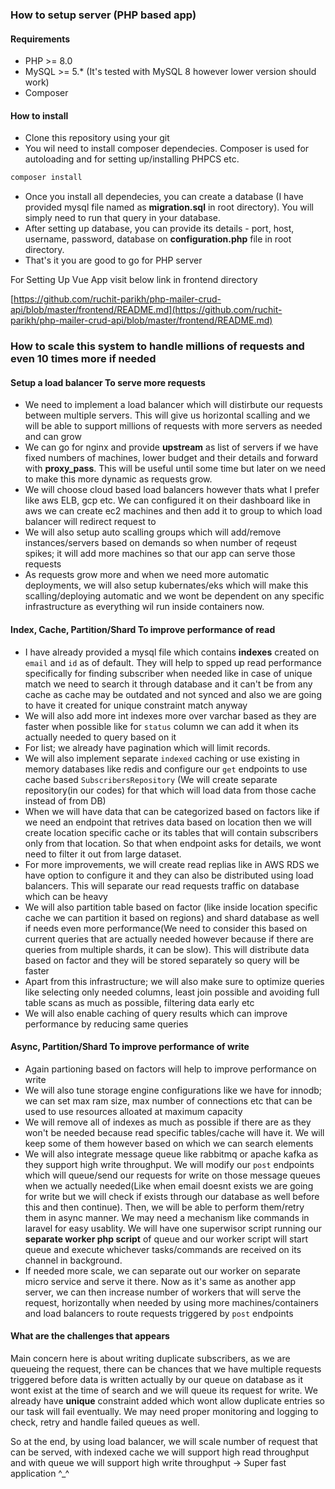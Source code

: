 ### How to setup server (PHP based app)

#### Requirements

- PHP >= 8.0
- MySQL >= 5.* (It's tested with MySQL 8 however lower version should work)
- Composer

#### How to install

- Clone this repository using your git
- You wil need to install composer dependecies. Composer is used for autoloading and for setting up/installing PHPCS etc.

```php
composer install
```

- Once you install all dependecies, you can create a database (I have provided mysql file named as **migration.sql** in root directory). You will simply need to run that query in your database.
- After setting up database, you can provide its details - port, host, username, password, database on **configuration.php** file in root directory.
- That's it you are good to go for PHP server

For Setting Up Vue App visit below link in frontend directory

[https://github.com/ruchit-parikh/php-mailer-crud-api/blob/master/frontend/README.md](https://github.com/ruchit-parikh/php-mailer-crud-api/blob/master/frontend/README.md)

### How to scale this system to handle millions of requests and even 10 times more if needed

#### Setup a load balancer To serve more requests
- We need to implement a load balancer which will distirbute our requests between multiple servers. This will give us horizontal scalling and we will be able to support millions of requests with more servers as needed and can grow
- We can go for nginx and provide **upstream** as list of servers if we have fixed numbers of machines, lower budget and their details and forward with **proxy_pass**. This will be useful until some time but later on we need to make this more dynamic as requests grow.
- We will choose cloud based load balancers however thats what I prefer like aws ELB, gcp etc. We can configured it on their dashboard like in aws we can create ec2 machines and then add it to group to which load balancer will redirect request to
- We will also setup auto scalling groups which will add/remove instances/servers based on demands so when number of reqeust spikes; it will add more machines so that our app can serve those requests
- As requests grow more and when we need more automatic deployments, we will also setup kubernates/eks which will make this scalling/deploying automatic and we wont be dependent on any specific infrastructure as everything wil run inside containers now.

#### Index, Cache, Partition/Shard To improve performance of read
- I have already provided a mysql file which contains **indexes** created on `email` and `id` as of default. They will help to spped up read performance specifically for finding subscriber when needed like in case of unique match we need to search it through database and it can't be from any cache as cache may be outdated and not synced and also we are going to have it created for unique constraint match anyway
- We will also add more int indexes more over varchar based as they are faster when possible like for `status` column we can add it when its actually needed to query based on it
- For list; we already have pagination which will limit records.
- We will also implement separate `indexed` caching or use existing in memory databases like redis and configure our `get` endpoints to use cache based `SubscribersRepository` (We will create separate repository(in our codes) for that which will load data from those cache instead of from DB)
- When we will have data that can be categorized based on factors like if we need an endpoint that retrives data based on location then we will create location specific cache or its tables that will contain subscribers only from that location. So that when endpoint asks for details, we wont need to filter it out from large dataset.
- For more improvements, we will create read replias like in AWS RDS we have option to configure it and they can also be distributed using load balancers. This will separate our read requests traffic on database which can be heavy
- We will also partition table based on factor (like inside location specific cache we can partition it based on regions) and shard database as well if needs even more performance(We need to consider this based on current queries that are actually needed however because if there are queries from multiple shards, it can be slow). This will distribute data based on factor and they will be stored separately so query will be faster
- Apart from this infrastructure; we will also make sure to optimize queries like selecting only needed columns, least join possible and avoiding full table scans as much as possible, filtering data early etc
- We will also enable caching of query results which can improve performance by reducing same queries

####  Async, Partition/Shard To improve performance of write
- Again partioning based on factors will help to improve performance on write
- We will also tune storage engine configurations like we have for innodb; we can set max ram size, max number of connections etc that can be used to use resources alloated at maximum capacity
- We will remove all of indexes as much as possible if there are as they won't be needed because read specific tables/cache will have it. We will keep some of them however based on which we can search elements
- We will also integrate message queue like rabbitmq or apache kafka as they support high write throughput. We will modify our `post` endpoints which will queue/send our requests for write on those message queues when we actually needed(Like when email doesnt exists we are going for write but we will check if exists through our database as well before this and then continue). Then, we will be able to perform them/retry them in async manner. We may need a mechanism like commands in laravel for easy usablity. We will have one superwisor script running our **separate worker php script** of queue and our worker script will start queue and execute whichever tasks/commands are received on its channel in background.
- If needed more scale, we can separate out our worker on separate micro service and serve it there. Now as it's same as another app server, we can then increase number of workers that will serve the request, horizontally when needed by using more machines/containers and load balancers to route requests triggered by `post` endpoints

#### What are the challenges that appears
Main concern here is about writing duplicate subscribers, as we are queueing the request, there can be chances that we have multiple requests triggered before data is written actually by our queue on database as it wont exist at the time of search and we will queue its request for write. We already have **unique** constraint added which wont allow duplicate entries so our task will fail eventually. We may need proper monitoring and logging to check, retry and handle failed queues as well.

So at the end, by using load balancer, we will scale number of request that can be served, with indexed cache we will support high read throughput and with queue we will support high write throughput -> Super fast application ^_^
